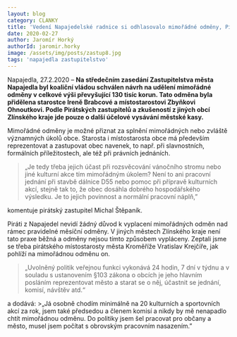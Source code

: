 ```yaml
---
layout: blog
category: CLANKY
title: 'Vedení Napajedelské radnice si odhlasovalo mimořádné odměny, Piráti jsou proti.'
date: 2020-02-27
author: Jaromír Horký
authorId: jaromir.horky
image: /assets/img/posts/zastup8.jpg  
tags: 'napajedla zastupitelstvo'
---
```

Napajedla, 27.2.2020 – **Na středečním zasedání Zastupitelstva města Napajedla byl koaliční vládou schválen návrh na udělení mimořádné odměny v celkové výši převyšující 130 tisíc korun. Tato odměna byla přidělena starostce Ireně Brabcové a místostarostovi Zbyňkovi Ohnoutkovi. Podle Pirátských zastupitelů a zkušeností z jiných obcí Zlínského kraje jde pouze o další účelové vysávání městské kasy.** 

Mimořádné odměny je možné přiznat za splnění mimořádných nebo zvláště významných úkolů obce. Starosta i místostarosta obce má především reprezentovat a zastupovat obec navenek, to např. při slavnostních, formálních příležitostech, ale též při právních jednáních.

> „Je tedy třeba jejich účast při rozsvěcování vánočního stromu nebo jiné kulturní akce tím mimořádným úkolem? Není to ani pracovní jednání při stavbě dálnice D55 nebo pomoc při přípravě kulturních akcí, stejně tak to, že obec dosáhla dobrého hospodářského výsledku. Je to jejich povinnost a normální pracovní náplň,” 

komentuje pirátský zastupitel Michal Štěpaník.

Piráti z Napajedel nevidí žádný důvod k vyplacení mimořádných odměn nad rámec pravidelné měsíční odměny. V jiných městech Zlínského kraje není tato praxe běžná a odměny nejsou tímto způsobem vypláceny. Zeptali jsme se třeba pirátského místostarosty města Kroměříže Vratislav Krejčíře, jak pohlíží na mimořádnou odměnu on.
> „Uvolněný politik veřejnou funkci vykonává 24 hodin, 7 dní v týdnu a v souladu s ustanovením §103 zákona o obcích je jeho hlavním posláním reprezentovat město a starat se o něj, účastnit se jednání, komisí, návštěv atd.“ 

a dodává: >„Já osobně chodím minimálně na 20 kulturních a sportovních akcí za rok, jsem také předsedou a členem komisí a nikdy by mě nenapadlo chtít mimořádnou odměnu. Do politiky jsem šel pracovat pro občany a město, musel jsem počítat s obrovským pracovním nasazením.” 
